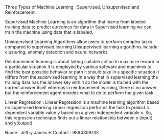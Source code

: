 Three Types of Machine Learning : Supervised, Unsupervised and Reinforcement.

Supervised Machine Learning is an algorithm that learns from labeled training data to  predict outcomes for data.In Supervised learning we can train the machine using data that is labeled.

Unsupervised Learning Algorithms allow users to perform complex tasks compared to supervised learning.Unsupervised learning algorithms include clustering, anomaly detection and neural networks.

Reinforcement learning is about taking suitable action to maximize reward in a particular situation.It is employed by various software and machines to find the best possible behavior or path it should take in a specific situation.It differs from the supervised learning in a way that in supervised learning the training data has the answer key with it so the model is trained with the correct answer itself whereas in reinforcement learning, there is no answer but the reinforcement agent decides what to do to perform the given task. 

Linear Regression : Linear Regression is a machine learning algorithm based on supervised learning.Linear regression performs the task to predict a dependent variable value y based on a given independent variable x. So, this regression technique finds out a linear relationship between x (input) and y(output)

Name : Jeffry James H
Contact : 9894309733
